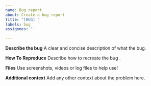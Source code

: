 ```yaml
---
name: Bug report
about: Create a bug report
title: "[BUG] "
labels: bug
assignees: ''

---
```


**Describe the bug**
A clear and concise description of what the bug.

**How To Reproduce**
Describe how to recreate the bug .

**Files**
Use screenshots, videos or log files to help use!

**Additional context**
Add any other context about the problem here.

